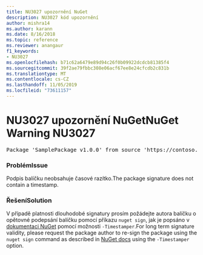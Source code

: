 ```yaml
---
title: NU3027 upozornění NuGet
description: NU3027 kód upozornění
author: mishra14
ms.author: karann
ms.date: 8/16/2018
ms.topic: reference
ms.reviewer: anangaur
f1_keywords:
- NU3027
ms.openlocfilehash: b71c62a6479e89d94c26f0b09922dcdcb81385f4
ms.sourcegitcommit: 39f2ae79fbbc308e06acf67ee8e24cfcdb2c831b
ms.translationtype: MT
ms.contentlocale: cs-CZ
ms.lasthandoff: 11/05/2019
ms.locfileid: "73611157"
---
```

# <a name="nuget-warning-nu3027"></a><span data-ttu-id="3e663-103">NU3027 upozornění NuGet</span><span class="sxs-lookup"><span data-stu-id="3e663-103">NuGet Warning NU3027</span></span>

<pre>Package 'SamplePackage v1.0.0' from source 'https://contoso.com/index.json': The signature should be timestamped to enable long-term signature validity after the certificate has expired.</pre>

### <a name="issue"></a><span data-ttu-id="3e663-104">Problém</span><span class="sxs-lookup"><span data-stu-id="3e663-104">Issue</span></span>

<span data-ttu-id="3e663-105">Podpis balíčku neobsahuje časové razítko.</span><span class="sxs-lookup"><span data-stu-id="3e663-105">The package signature does not contain a timestamp.</span></span>


### <a name="solution"></a><span data-ttu-id="3e663-106">Řešení</span><span class="sxs-lookup"><span data-stu-id="3e663-106">Solution</span></span>

<span data-ttu-id="3e663-107">V případě platnosti dlouhodobé signatury prosím požádejte autora balíčku o opětovné podepsání balíčku pomocí příkazu `nuget sign`, jak je popsáno v [dokumentaci NuGet](https://docs.microsoft.com/nuget/create-packages/sign-a-package) pomocí možnosti `-Timestamper`.</span><span class="sxs-lookup"><span data-stu-id="3e663-107">For long term signature validity, please request the package author to re-sign the package using the `nuget sign` command as described in [NuGet docs](https://docs.microsoft.com/nuget/create-packages/sign-a-package) using the `-Timestamper` option.</span></span>


